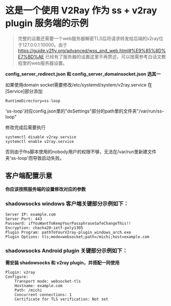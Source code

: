 # 这是一个使用 V2Ray 作为 ss + v2ray plugin 服务端的示例
> 完整的设置还需要一个web服务器解密TLS后将请求转发给后端的v2ray位于127.0.0.1:10000。由于 https://guide.v2fly.org/advanced/wss_and_web.html#%E9%85%8D%E7%BD%AE 已经有了服务器的设置这里不再赘述，可以按需参考白话文教程里的web服务器设置。

**config_server_redirect.json 和 config_server_domainsocket.json 选其一**

如果使用domain socket需要修改/etc/systemd/system/v2ray.service
在[Service]部分添加
```
RuntimeDirectory=ss-loop 
```
'ss-loop'对应config.json里的"dsSettings"部分的path里的文件夹"/var/run/ss-loop"

修改完成后需要执行
```
systemctl disable v2ray.service
systemctl enable v2ray.service
```
否则由于fhs脚本使用的nobody用户的权限不够，无法在/var/run里新建文件夹'ss-loop'而导致启动失败。

## 客户端配置示意
**你应该按照服务端的设置修改对应的参数**
### shadowsocks windows 客户端关键部分示例如下：
```
Server IP: example.com
Server Port: 443
Passowrd: ifYouWantToKeepYourPassphraseSafeChangeThis!!
Encryption: chacha20-ietf-poly1305
Plugin Program: pathToYourV2ray-plugin_windows_arch.exe
Plugin Options: tls;mode=websocket;path=/michi;host=example.com
```
### shadowsocks Android plugin 关键部分示例如下：

**需安装 shadowsocks 和 v2ray plugin，并搭配一同使用**
```
Plugin: v2ray
Configure:
    Transport mode: websocket-tls
    Hostname: example.com
    Path: /michi
    Concurrent connections: 1
    Certificate for TLS verification: Not set
```
